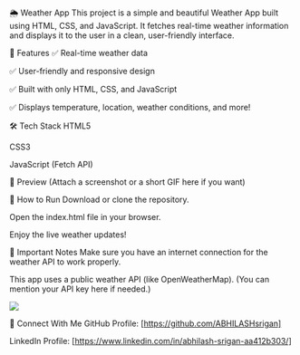 🌦️ Weather App
This project is a simple and beautiful Weather App built using HTML, CSS, and JavaScript.
It fetches real-time weather information and displays it to the user in a clean, user-friendly interface.

🚀 Features
✅ Real-time weather data

✅ User-friendly and responsive design

✅ Built with only HTML, CSS, and JavaScript

✅ Displays temperature, location, weather conditions, and more!

🛠️ Tech Stack
HTML5

CSS3

JavaScript (Fetch API)

📸 Preview
(Attach a screenshot or a short GIF here if you want)

📂 How to Run
Download or clone the repository.

Open the index.html file in your browser.

Enjoy the live weather updates!

📌 Important Notes
Make sure you have an internet connection for the weather API to work properly.

This app uses a public weather API (like OpenWeatherMap). (You can mention your API key here if needed.)

  <img src="C:\Users\admin\Desktop\30 days challenge\day-6\vedio" type="video/mp4">


🙌 Connect With Me
GitHub Profile: [https://github.com/ABHILASHsrigan]

LinkedIn Profile: [https://www.linkedin.com/in/abhilash-srigan-aa412b303/]


